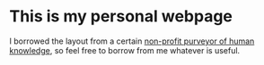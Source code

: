 This is my personal webpage
============================
I borrowed the layout from a certain [non-profit purveyor of human knowledge](https://en.wikipedia.org/wiki/Wikipedia), so feel free to borrow from me whatever is useful.